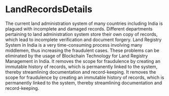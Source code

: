 # LandRecordsDetails
 
The current land administration system of many countries including India is plagued with incomplete and damaged records. Different departments pertaining to land administration system store their own copy of records, which lead to incomplete verification and document forgery. Land Registry System in India is a very time-consuming process involving many middlemen, thus increasing the fraudulent cases. These problems can be eliminated by the usage of Blockchain Technology for Land Registry Management in India.  It removes the scope for fraudulence by creating an immutable history of records, which is permanently linked to the system, thereby streamlining documentation and record-keeping. It removes the scope for fraudulence by creating an immutable history of records, which is permanently linked to the system, thereby streamlining documentation and record-keeping. 


